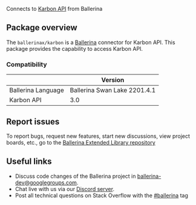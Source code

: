 Connects to [Karbon API](https://developers.karbonhq.com/api) from Ballerina

## Package overview
The `ballerinax/karbon` is a [Ballerina](https://ballerina.io/) connector for Karbon API.
This package provides the capability to access Karbon API.

### Compatibility
|                               | Version                         |
|-------------------------------|---------------------------------|
| Ballerina Language            | Ballerina Swan Lake 2201.4.1      | 
| Karbon API                    | 3.0                             |

## Report issues
To report bugs, request new features, start new discussions, view project boards, etc., go to the [Ballerina Extended Library repository](https://github.com/ballerina-platform/ballerina-extended-library)

## Useful links
- Discuss code changes of the Ballerina project in [ballerina-dev@googlegroups.com](mailto:ballerina-dev@googlegroups.com).
- Chat live with us via our [Discord server](https://discord.gg/ballerinalang).
- Post all technical questions on Stack Overflow with the [#ballerina](https://stackoverflow.com/questions/tagged/ballerina) tag
